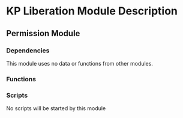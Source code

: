 # KP Liberation Module Description

## Permission Module


### Dependencies
This module uses no data or functions from other modules.

### Functions


### Scripts
No scripts will be started by this module

